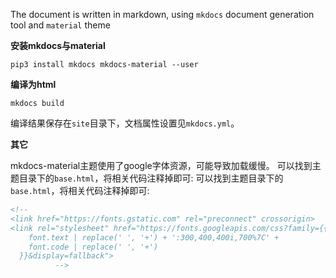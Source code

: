 The document is written in markdown, using `mkdocs` document generation tool and `material` theme

**安装mkdocs与material**

```
pip3 install mkdocs mkdocs-material --user
```

**编译为html**

```
mkdocs build
```

编译结果保存在`site`目录下，文档属性设置见`mkdocs.yml`。

**其它**

mkdocs-material主题使用了google字体资源，可能导致加载缓慢。 可以找到主题目录下的`base.html`，将相关代码注释掉即可: 可以找到主题目录下的`base.html`，将相关代码注释掉即可:
```xml
<!--
<link href="https://fonts.gstatic.com" rel="preconnect" crossorigin>
<link rel="stylesheet" href="https://fonts.googleapis.com/css?family={{
    font.text | replace(' ', '+') + ':300,400,400i,700%7C' +
    font.code | replace(' ', '+')
  }}&display=fallback">
          -->
```
